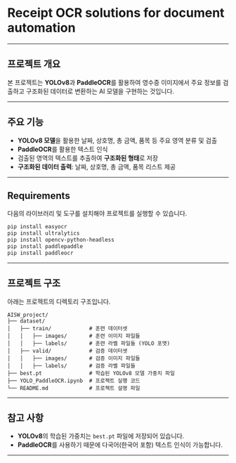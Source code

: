 # **Receipt OCR solutions for document automation**  

---

## **프로젝트 개요**  
본 프로젝트는 **YOLOv8**과 **PaddleOCR**를 활용하여 영수증 이미지에서 주요 정보를 검출하고 구조화된 데이터로 변환하는 AI 모델을 구현하는 것입니다.  

---

## **주요 기능**  
- **YOLOv8 모델**을 활용한 날짜, 상호명, 총 금액, 품목 등 주요 영역 분류 및 검출  
- **PaddleOCR**를 활용한 텍스트 인식  
- 검출된 영역의 텍스트를 추출하여 **구조화된 형태**로 저장  
- **구조화된 데이터 출력**: 날짜, 상호명, 총 금액, 품목 리스트 제공  

---

## **Requirements**  
다음의 라이브러리 및 도구를 설치해야 프로젝트를 실행할 수 있습니다.

```bash
pip install easyocr
pip install ultralytics
pip install opencv-python-headless
pip install paddlepaddle
pip install paddleocr
```

---

## **프로젝트 구조**  

아래는 프로젝트의 디렉토리 구조입니다.

```plaintext
AISW_project/
├── dataset/
│   ├── train/            # 훈련 데이터셋
│   │   ├── images/       # 훈련 이미지 파일들
│   │   ├── labels/       # 훈련 라벨 파일들 (YOLO 포맷)
│   ├── valid/            # 검증 데이터셋
│   │   ├── images/       # 검증 이미지 파일들
│   │   ├── labels/       # 검증 라벨 파일들
├── best.pt               # 학습된 YOLOv8 모델 가중치 파일
├── YOLO_PaddleOCR.ipynb  # 프로젝트 실행 코드
└── README.md             # 프로젝트 설명 파일
```

---

## **참고 사항**  
- **YOLOv8**의 학습된 가중치는 `best.pt` 파일에 저장되어 있습니다.  
- **PaddleOCR**를 사용하기 때문에 다국어(한국어 포함) 텍스트 인식이 가능합니다.  

---
